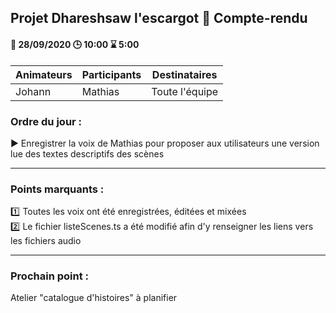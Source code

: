 ## Projet Dhareshsaw l'escargot :snail: Compte-rendu

#### :date: 28/09/2020 :clock3: 10:00 :hourglass: 5:00

| Animateurs | Participants | Destinataires |
| --- | --- | --- |
| Johann | Mathias | Toute l'équipe |

### Ordre du jour :
:arrow_forward: Enregistrer la voix de Mathias pour proposer aux utilisateurs une version lue des textes descriptifs des scènes

***
### Points marquants :
:one: Toutes les voix ont été enregistrées, éditées et mixées  
:two: Le fichier listeScenes.ts a été modifié afin d'y renseigner les liens vers les fichiers audio

***
### Prochain point :
Atelier "catalogue d'histoires" à planifier
